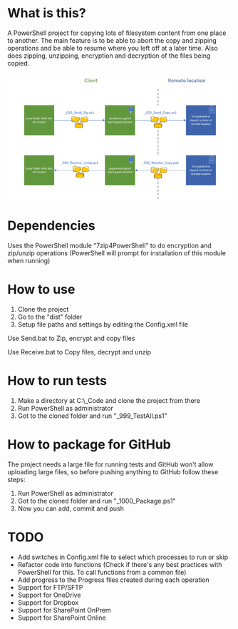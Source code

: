 # What is this?
A PowerShell project for copying lots of filesystem content from one place to another.
The main feature is to be able to abort the copy and zipping operations and be able to resume where you left off at a later time.
Also does zipping, unzipping, encryption and decryption of the files being copied.

![Sketch](/_Docs/Sketch.png?raw=true "Sketch")

# Dependencies
Uses the PowerShell module "7zip4PowerShell" to do encryption and zip/unzip operations (PowerShell will prompt for installation of this module when running)

# How to use
1. Clone the project
2. Go to the "dist" folder
3. Setup file paths and settings by editing the Config.xml file

Use Send.bat to Zip, encrypt and copy files

Use Receive.bat to Copy files, decrypt and unzip

# How to run tests
1. Make a directory at C:\\_Code and clone the project from there
2. Run PowerShell as administrator
3. Got to the cloned folder and run "_999_TestAll.ps1"

# How to package for GitHub
The project needs a large file for running tests and GitHub won't allow uploading large files, so before pushing anything to GitHub follow these steps:
1. Run PowerShell as administrator
2. Got to the cloned folder and run "_1000_Package.ps1"
3. Now you can add, commit and push

# TODO
- Add switches in Config.xml file to select which processes to run or skip
- Refactor code into functions (Check if there's any best practices with PowerShell for this. To call functions from a common file)
- Add progress to the Progress files created during each operation
- Support for FTP/SFTP
- Support for OneDrive
- Support for Dropbox
- Support for SharePoint OnPrem
- Support for SharePoint Online
